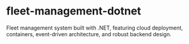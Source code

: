 # fleet-management-dotnet
Fleet management system built with .NET, featuring cloud deployment, containers, event-driven architecture, and robust backend design.

